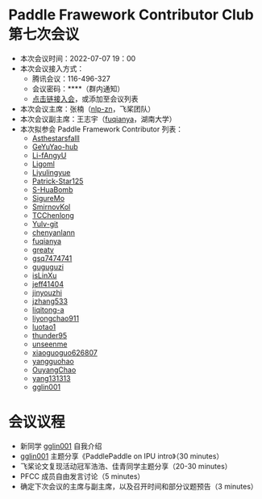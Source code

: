 # Paddle Frawework Contributor Club 第七次会议

- 本次会议时间：2022-07-07 19：00
- 本次会议接入方式： 
  - 腾讯会议：116-496-327
  - 会议密码：\*\*\*\*（群内通知）
  - [点击链接入会](https://meeting.tencent.com/dm/nkd9ZwbEMFFD)，或添加至会议列表
- 本次会议主席：张楠（[nlp-zn](https://github.com/nlp-zn)，飞桨团队）
- 本次会议副主席：王志宇（[fuqianya](https://github.com/fuqianya)，湖南大学）
- 本次拟参会 Paddle Framework Contributor 列表：
     - [Asthestarsfalll](https://github.com/Asthestarsfalll)
     - [GeYuYao-hub](https://github.com/GeYuYao-hub)
     - [Li-fAngyU](https://github.com/Li-fAngyU)
     - [Ligoml](https://github.com/Ligoml)
     - [Liyulingyue](https://github.com/Liyulingyue)
     - [Patrick-Star125](https://github.com/Patrick-Star125) 
     - [S-HuaBomb](https://github.com/S-HuaBomb)
     - [SigureMo](https://github.com/SigureMo)
     - [SmirnovKol](https://github.com/SmirnovKol)
     - [TCChenlong](https://github.com/TCChenlong)
     - [Yulv-git](https://github.com/Yulv-git)
     - [chenyanlann](https://github.com/chenyanlann)
     - [fuqianya](https://github.com/fuqianya)
     - [greatv](https://github.com/greatv)
     - [gsq7474741](https://github.com/gsq7474741)
     - [guguguzi](https://github.com/guguguzi)
     - [isLinXu](https://github.com/isLinXu)
     - [jeff41404](https://github.com/jeff41404)
     - [jinyouzhi](https://github.com/jinyouzhi)
     - [jzhang533](https://github.com/jzhang533)
     - [liqitong-a](https://github.com/liqitong-a)
     - [liyongchao911](https://github.com/liyongchao911)
     - [luotao1](https://github.com/luotao1)
     - [thunder95](https://github.com/thunder95)
     - [unseenme](https://github.com/unseenme)
     - [xiaoguoguo626807](https://github.com/xiaoguoguo626807)
     - [yangguohao](https://github.com/yangguohao)
     - [OuyangChao](https://github.com/OuyangChao)
     - [yang131313](https://github.com/yang131313)
     - [gglin001](https://github.com/gglin001)

# 会议议程

- 新同学 [gglin001](https://github.com/gglin001) 自我介绍
- [gglin001](https://github.com/gglin001) 主题分享《PaddlePaddle on IPU intro》（30 minutes）
- 飞桨论文复现活动冠军浩浩、佳青同学主题分享（20-30 minutes）
- PFCC 成员自由发言讨论（5 minutes）
- 确定下次会议的主席与副主席，以及召开时间和部分议题预告（3 minutes）
